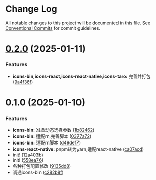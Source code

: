 # Change Log

All notable changes to this project will be documented in this file.
See [Conventional Commits](https://conventionalcommits.org) for commit guidelines.

# [0.2.0](https://github.com/catpawx/icons/compare/@catpawx/icons-react-native@0.1.0...@catpawx/icons-react-native@0.2.0) (2025-01-11)

### Features

- **icons-bin,icons-react,icons-react-native,icons-taro:** 完善并打包 ([9a4f36f](https://github.com/catpawx/icons/commit/9a4f36fb9eceb86fd5cceba8c6d6e09245e93366))

# 0.1.0 (2025-01-10)

### Features

- **icons-bin:** 准备动态选择参数 ([1b82462](https://github.com/catpawx/icons/commit/1b824627e604a07044332abee7558999fe7a8c1f))
- **icons-bin:** 适配rn,完善脚本 ([0377a72](https://github.com/catpawx/icons/commit/0377a720e2ab80b27e8a5923bc707553ea1b1d75))
- **icons-bin:** 适配rn脚本 ([d49def7](https://github.com/catpawx/icons/commit/d49def7112b5bf53e1d01c4a22144dd5d9109bee))
- **icons-react-native:** pnpm转为yarn,适配react-native ([ca07acd](https://github.com/catpawx/icons/commit/ca07acdc1e47b4b69d7f868cb1618105d8e035d8))
- init! ([12a403b](https://github.com/catpawx/icons/commit/12a403b953f8c210ce943f4a0d34e0d244e30bdc))
- init! ([558ea76](https://github.com/catpawx/icons/commit/558ea76a25f41827ea56ed3920b02dcecdecef69))
- 各种打包配置修改 ([9135dd8](https://github.com/catpawx/icons/commit/9135dd8832d359a38adaef43e63158961d2eec85))
- 调通icons-bin ([c282b8f](https://github.com/catpawx/icons/commit/c282b8f6f357822903ab2ad306e287d3f21b7b99))
